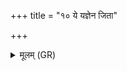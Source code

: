 +++
title = "१० ये यज्ञेन जिता"

+++
<details><summary>मूलम् (GR)</summary>

ये यज्ञेन जिता लोका  
या नु च्छन्दांसि भेजिरे ।  
सर्वांस् ताꣳल् लोकान् आप्नोति  
यो ददाति शतौदनाम् ॥
</details>